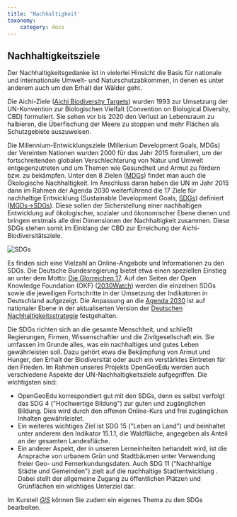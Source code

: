 ```yaml
---
title: 'Nachhaltigkeit'
taxonomy:
    category: docs
---
```


## Nachhaltigkeitsziele
Der Nachhaltigkeitsgedanke ist in vielerlei Hinsicht die Basis für nationale und internationale Umwelt- und Naturschutzabkommen, in denen es unter anderem auch um den Erhalt der Wälder geht.

Die Aichi-Ziele ([Aichi Biodiversity Targets](https://www.cbd.int/sp/targets)) wurden 1993 zur Umsetzung der UN-Konvention zur Biologischen Vielfalt (Convention on Biological Diversity, CBD) formuliert. Sie sehen vor bis 2020 den Verlust an Lebensraum zu halbieren, die Überfischung der Meere zu stoppen und mehr Flächen als Schutzgebiete auszuweisen.

Die Millennium-Entwicklungsziele (Millenium Development Goals, MDGs) der Vereinten Nationen wurden 2000 für das Jahr 2015 formuliert, um der fortschreitenden globalen Verschlechterung von Natur und Umwelt entgegenzutreten und um Themen wie Gesundheit und Armut zu fördern bzw. zu bekämpfen. Unter den 8 Zielen ([MDGs](http://www.un.org/millenniumgoals/)) findet man auch die Ökologische Nachhaltigkeit. Im Anschluss daran haben die UN im Jahr 2015 dann im Rahmen der Agenda 2030 weiterführend die 17 Ziele für nachhaltige Entwicklung (Sustainable Development Goals, [SDGs](https://sustainabledevelopment.un.org/sdgs)) definiert ([MGDs->SDGs](http://www.sdgfund.org/mdgs-sdgs)). Diese sollen der Sicherstellung einer nachhaltigen Entwicklung auf ökologischer, sozialer und ökonomischer Ebene dienen und bringen erstmals alle drei Dimensionen der Nachhaltigkeit zusammen.
Diese SDGs stehen somit im Einklang der CBD zur Erreichung der Aichi-Biodiversitätsziele.

![SDGs](UN_SDGs_BMU_900.png)

Es finden sich eine Vielzahl an Online-Angebote und Informationen zu den SDGs.
Die Deutsche Bundesregierung bietet etwa einen speziellen Einstieg an unter dem Motto: [Die Glorreichen 17](https://www.dieglorreichen17.de/index.html).
Auf den Seiten der Open Knowledge Foundation (OKF) ([2030Watch](https://www.2030-watch.de/)) werden die einzelnen SDGs sowie die jeweiligen Fortschritte in der Umsetzung der Indikatoren in Deutschland aufgezeigt.
Die Anpassung an die [Agenda 2030](https://www.2030agenda.de/de/publication/die-agenda-2030) ist auf nationaler Ebene in der aktualiserten Version der [Deutschen Nachhaltigkeitsstrategie](https://www.bundesregierung.de/breg-de/themen/nachhaltigkeitspolitik/eine-strategie-begleitet-uns/die-deutsche-nachhaltigkeitsstrategie) festgehalten.

Die SDGs richten sich an die gesamte Menschheit, und schließt Regierungen, Firmen, Wissenschaftler und die Zivilgesellschaft ein. Sie umfassen im Grunde alles, was ein nachhaltiges und gutes Leben gewährleisten soll. Dazu gehört etwa die Bekämpfung von Armut und Hunger, den Erhalt der Biodiversität oder auch ein verstärktes Eintreten für den Frieden.
Im Rahmen unseres Projekts OpenGeoEdu werden auch verschiedene Aspekte der UN-Nachhaltigkeitsziele aufgegriffen. Die wichtigsten sind:
- OpenGeoEdu korrespondiert gut mit den SDGs, denn es selbst verfolgt das SDG 4 ("Hochwertige Bildung") zur guten und zugänglichen Bildung. Dies wird durch den offenen Online-Kurs und frei zugänglichen Inhalten gewährleistet.
- Ein weiteres wichtiges Ziel ist SDG 15 ("Leben an Land") und beinhaltet unter anderem den Indikator 15.1.1, die Waldfläche, angegeben als Anteil an der gesamten Landesfläche.
- Ein anderer Aspekt, der in unseren Lerneinheiten behandelt wird, ist die Ansprache von urbanem Grün und Stadtbäumen unter Verwendung freier Geo- und Fernerkundungsdaten. Auch SDG 11 ("Nachhaltige Städte und Gemeinden") zielt auf die nachhaltige Stadtentwicklung . Dabei stellt der allgemeine Zugang zu öffentlichen Plätzen und Grünflächen ein wichtiges Unterziel dar.

Im Kursteil [_GIS_](https://learn.opengeoedu.de/gis) können Sie zudem ein eigenes Thema zu den SDGs bearbeiten.

